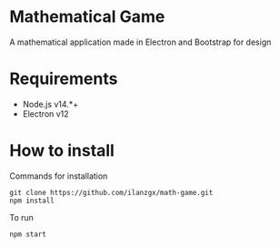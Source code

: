 # Mathematical Game
A mathematical application made in Electron and Bootstrap for design


# Requirements
* Node.js v14.*+
* Electron v12

# How to install
Commands for installation
```
git clone https://github.com/ilanzgx/math-game.git
npm install
```
To run
```
npm start
```
